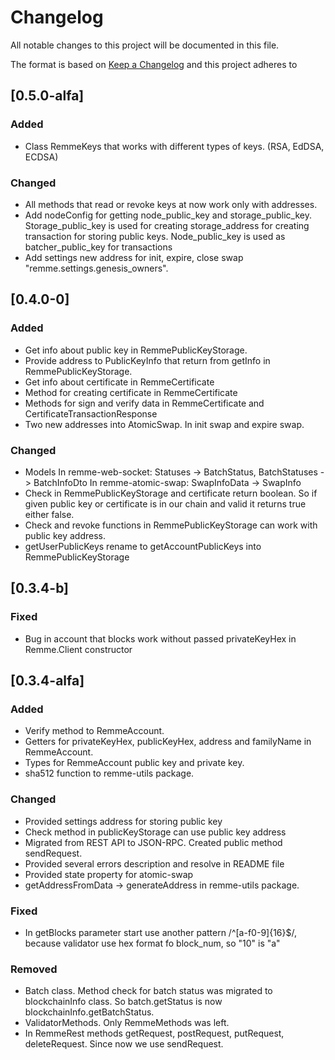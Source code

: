 # Changelog
All notable changes to this project will be documented in this file.

The format is based on [Keep a Changelog](http://keepachangelog.com/en/1.0.0/)
and this project adheres to

## [0.5.0-alfa]
### Added
- Class RemmeKeys that works with different types of keys. (RSA, EdDSA, ECDSA)

### Changed
- All methods that read or revoke keys at now work only with addresses.
- Add nodeConfig for getting node_public_key and storage_public_key.
Storage_public_key is used for creating storage_address for creating transaction for storing public keys.
Node_public_key is used as batcher_public_key for transactions
- Add settings new address for init, expire, close swap "remme.settings.genesis_owners".

## [0.4.0-0]
### Added
- Get info about public key in RemmePublicKeyStorage.
- Provide address to PublicKeyInfo that return from getInfo in RemmePublicKeyStorage.
- Get info about certificate in RemmeCertificate
- Method for creating certificate in RemmeCertificate
- Methods for sign and verify data in RemmeCertificate and CertificateTransactionResponse
- Two new addresses into AtomicSwap. In init swap and expire swap.

### Changed
- Models
  In remme-web-socket: Statuses -> BatchStatus, BatchStatuses -> BatchInfoDto
  In remme-atomic-swap: SwapInfoData -> SwapInfo
- Check in RemmePublicKeyStorage and certificate return boolean. So if given public key or certificate is in our chain and valid it returns true either false.
- Check and revoke functions in RemmePublicKeyStorage can work with public key address.
- getUserPublicKeys rename to getAccountPublicKeys into RemmePublicKeyStorage

## [0.3.4-b]
### Fixed
- Bug in account that blocks work without passed privateKeyHex in Remme.Client constructor

## [0.3.4-alfa]
### Added
- Verify method to RemmeAccount.
- Getters for privateKeyHex, publicKeyHex, address and familyName in RemmeAccount.
- Types for RemmeAccount public key and private key.
- sha512 function to remme-utils package.

### Changed
- Provided settings address for storing public key
- Check method in publicKeyStorage can use public key address
- Migrated from REST API to JSON-RPC. Created public method sendRequest.
- Provided several errors description and resolve in README file
- Provided state property for atomic-swap
- getAddressFromData -> generateAddress in remme-utils package.

### Fixed
- In getBlocks parameter start use another pattern /^\[a-f0-9]{16}$/, because validator use hex format fo block_num, so "10" is "a"

### Removed
- Batch class. Method check for batch status was migrated to blockchainInfo class. So batch.getStatus is now blockchainInfo.getBatchStatus.
- ValidatorMethods. Only RemmeMethods was left.
- In RemmeRest methods getRequest, postRequest, putRequest, deleteRequest. Since now we use sendRequest.
